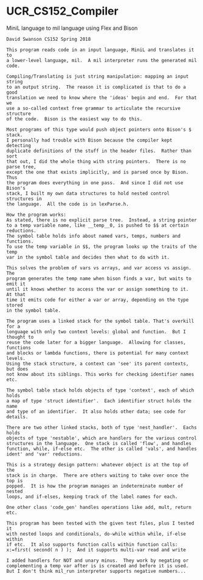 # UCR_CS152_Compiler
MiniL language to mil language using Flex and Bison

    David Swanson CS152 Spring 2018
    
    This program reads code in an input language, MiniL and translates it to 
    a lower-level language, mil.  A mil interpreter runs the generated mil code.
    
    Compiling/Translating is just string manipulation: mapping an input string 
    to an output string.  The reason it is complicated is that to do a good 
    translation we need to know where the 'ideas' begin and end.  For that we 
    use a so-called context free grammar to articulate the recursive structure 
    of the code.  Bison is the easiest way to do this.
    
    Most programs of this type would push object pointers onto Bison's $ stack.
    I personally had trouble with Bison because the compiler kept detecting 
    duplicate definitions of the stuff in the header files.  Rather than sort
    that out, I did the whole thing with string pointers.  There is no parse tree,
    except the one that exists implicitly, and is parsed once by Bison.  Thus 
    the program does everything in one pass.  And since I did not use Bison's 
    stack, I built my own data structures to hold nested control structures in
    the language.  All the code is in lexParse.h.
        
    How the program works:  
    As stated, there is no explicit parse tree.  Instead, a string pointer 
    to a temp variable name, like __temp__0, is pushed to $$ at certain reductions.
    The symbol table holds info about named vars, temps, numbers and functions.
    To use the temp variable in $$, the program looks up the traits of the temp
    var in the symbol table and decides then what to do with it.
    
    This solves the problem of vars vs arrays, and var access vs assign.  The 
    program generates the temp name when bison finds a var, but waits to emit it
    until it knows whether to access the var or assign something to it.  At that
    time it emits code for either a var or array, depending on the type stored
    in the symbol table.
    
    The program uses a linked stack for the symbol table. That's overkill for a 
    longuage with only two context levels: global and function.  But I thought to 
    reuse the code later for a bigger language.  Allowing for classes, functions 
    and blocks or lambda functions, there is potential for many context levels.
    Using the stack structure, a context can 'see' its parent contexts, but does 
    not know about its siblings. This works for checking identifier names etc.
    
    The symbol table stack holds objects of type 'context', each of which holds
    a map of type 'struct identifier'.  Each identifier struct holds the name 
    and type of an identifier.  It also holds other data; see code for details.
    
    There are two other linked stacks, both of type 'nest_handler'.  Eachs holds
    objects of type 'nestable', which are handlers for the various control
    structures in the language.  One stack is called 'flow', and handles 
    function, while, if-else etc.  The other is called 'vals', and handles 
    ident' and 'var' reductions.
    
    This is a strategy design pattern: whatever object is at the top of the 
    stack is in charge.  There are others waiting to take over once the top is 
    popped.  It is how the program manages an indeterminate number of nested
    loops, and if-elses, keeping track of the label names for each.
    
    One other class 'code_gen' handles operations like add, mult, return etc.
    
    This program has been tested with the given test files, plus I tested it 
    with nested loops and conditionals, do-while within while, if-else within
    if etc.  It also supports function calls within function calls:
    x:=first( second( n ) );  And it supports multi-var read and write
    
    I added handlers for NOT and unary minus.  They work by negating or 
    complementing a temp var after is is created and before it is used.
    But I don't think mil_run interpreter supports negative numbers...
